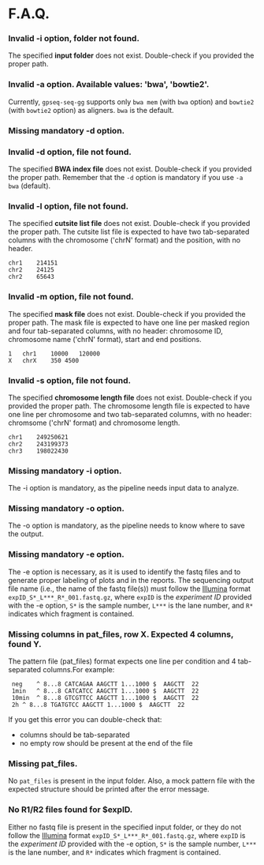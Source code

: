 F.A.Q.
===

### Invalid -i option, folder not found.

The specified **input folder** does not exist. Double-check if you provided the proper path.

### Invalid -a option. Available values: 'bwa', 'bowtie2'.

Currently, `gpseq-seq-gg` supports only `bwa mem` (with `bwa` option) and `bowtie2` (with `bowtie2` option) as aligners. `bwa` is the default.

### Missing mandatory -d option.
### Invalid -d option, file not found.

The specified **BWA index file** does not exist. Double-check if you provided the proper path. Remember that the `-d` option is mandatory if you use `-a bwa` (default).

### Invalid -l option, file not found.

The specified **cutsite list file** does not exist. Double-check if you provided the proper path. The cutsite list file is expected to have two tab-separated columns with the chromosome ('chrN' format) and the position, with no header.

```
chr1	214151
chr2	24125
chr2	65643
```

### Invalid -m option, file not found.

The specified **mask file** does not exist. Double-check if you provided the proper path. The mask file is expected to have one line per masked region and four tab-separated columns, with no header: chromosome ID, chromosome name ('chrN' format), start and end positions.

```
1	chr1	10000	120000
X	chrX	350	4500
```

### Invalid -s option, file not found.

The specified **chromosome length file** does not exist. Double-check if you provided the proper path. The chromosome length file is expected to have one line per chromosome and two tab-separated columns, with no header: chromsome ('chrN' format) and chromosome length.

```
chr1    249250621
chr2    243199373
chr3    198022430
```

### Missing mandatory -i option.

The -i option is mandatory, as the pipeline needs input data to analyze.

### Missing mandatory -o option.

The -o option is mandatory, as the pipeline needs to know where to save the output.

### Missing mandatory -e option.

The -e option is necessary, as it is used to identify the fastq files and to generate proper labeling of plots and in the reports. The sequencing output file name (i.e., the name of the fastq file(s)) must follow the [Illumina](https://support.illumina.com/help/BaseSpace_OLH_009008/Content/Source/Informatics/BS/NamingConvention_FASTQ-files-swBS.htm) format `expID_S*_L***_R*_001.fastq.gz`, where `expID` is the *experiment ID* provided with the -e option, `S*` is the sample number, `L***` is the lane number, and `R*` indicates which fragment is contained.

### Missing columns in pat_files, row X. Expected 4 columns, found Y.

The pattern file (pat_files) format expects one line per condition and 4 tab-separated columns.For example:

```
 neg	^ 8...8 CATCAGAA AAGCTT 1...1000 $	AAGCTT	22
 1min	^ 8...8 CATCATCC AAGCTT 1...1000 $	AAGCTT	22
 10min	^ 8...8 GTCGTTCC AAGCTT 1...1000 $	AAGCTT	22
 2h	^ 8...8 TGATGTCC AAGCTT 1...1000 $	AAGCTT	22
```

If you get this error you can double-check that:

* columns should be tab-separated
* no empty row should be present at the end of the file

### Missing pat_files.

No `pat_files` is present in the input folder. Also, a mock pattern file with the expected structure should be printed after the error message.

### No R1/R2 files found for $expID.

Either no fastq file is present in the specified input folder, or they do not follow the [Illumina](https://support.illumina.com/help/BaseSpace_OLH_009008/Content/Source/Informatics/BS/NamingConvention_FASTQ-files-swBS.htm) format `expID_S*_L***_R*_001.fastq.gz`, where `expID` is the *experiment ID* provided with the -e option, `S*` is the sample number, `L***` is the lane number, and `R*` indicates which fragment is contained.
